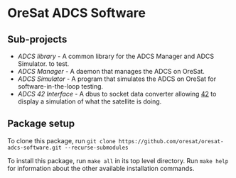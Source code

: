# OreSat ADCS Software
## Sub-projects
- *ADCS library* - A common library for the ADCS Manager and ADCS Simulator.
to test.
- *ADCS Manager* - A daemon that manages the ADCS on OreSat. 
- *ADCS Simulator* - A program that simulates the ADCS on OreSat for 
software-in-the-loop testing. 
- *ADCS 42 Interface* - A dbus to socket data converter allowing [42] to 
display a simulation of what the satellite is doing.

## Package setup
To clone this package, run
`git clone https://github.com/oresat/oresat-adcs-software.git --recurse-submodules`

To install this package, run `make all` in its top level directory. Run
`make help` for information about the other available installation commands.

[42]:https://github.com/ericstoneking/42
